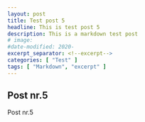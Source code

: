 ```yaml
---
layout: post
title: Test post 5
headline: This is test post 5
description: This is a markdown test post
# image:
#date-modified: 2020-
excerpt_separator: <!--excerpt-->
categories: [ "Test" ]
tags: [ "Markdown", "excerpt" ]
---
```


## Post nr.5

Post nr.5
